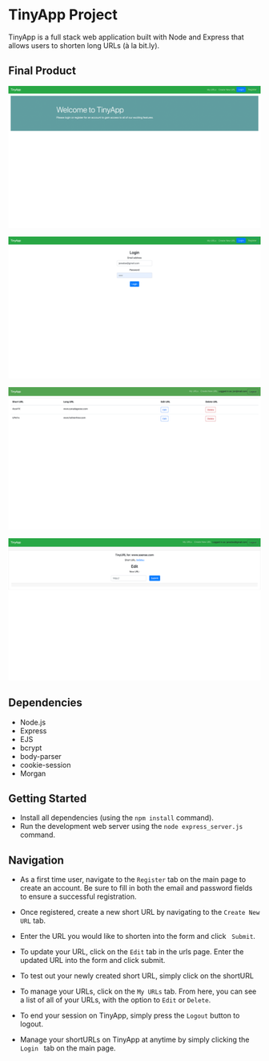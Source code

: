 # TinyApp Project

TinyApp is a full stack web application built with Node and Express that allows users to shorten long URLs (à la bit.ly).

## Final Product

!["Screenshot of the URLs page."](https://github.com/iourivolkov/tinyapp/blob/master/docs/urls-page.png?raw=true)

!["Screenshot of the login page."](https://github.com/iourivolkov/tinyapp/blob/master/docs/urls_login-page.png?raw=true)

!["urls_index page"](https://github.com/iourivolkov/tinyapp/blob/master/docs/urls_index-page.png?raw=true)

!["Screenshot of the URLs_show page"](https://github.com/iourivolkov/tinyapp/blob/master/docs/urls_show-page.png?raw=true)


## Dependencies

- Node.js
- Express
- EJS
- bcrypt
- body-parser
- cookie-session
- Morgan

## Getting Started

- Install all dependencies (using the ` npm install ` command).
- Run the development web server using the ` node express_server.js ` command.

## Navigation

- As a first time user, navigate to the ` Register ` tab on the main page to create an account. Be sure to fill in both the email and password fields to ensure a successful registration. 

- Once registered, create a new short URL by navigating to the ` Create New URL ` tab. 
- Enter the URL you would like to shorten into the form and click ` Submit`.
- To update your URL, click on the ` Edit ` tab in the urls page. Enter the updated URL into the form and click submit. 
- To test out your newly created short URL, simply click on the shortURL
- To manage your URLs, click on the ` My URLs ` tab.  From here, you can see a list of all of your URLs, with the option to ` Edit ` or `Delete`. 
- To end your session on TinyApp, simply press the ` Logout ` button to logout. 
- Manage your shortURLs on TinyApp at anytime by simply clicking the `Login ` tab on the main page. 





